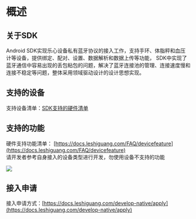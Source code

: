 <a name="2mGHh"></a>
# 概述
<a name="zlubH"></a>
## 关于SDK
Android SDK实现乐心设备私有蓝牙协议的接入工作，支持手环、体脂秤和血压计等设备，提供绑定、配对、设置、数据解析和数据上传等功能， SDK中实现了蓝牙通信中容易出现的丢包粘包的问题，解决了蓝牙连接池的管理、连接速度慢和连接不稳定等问题，整体采用领域驱动设计的设计思想实现。<br />

<a name="fXbDw"></a>
## 支持的设备
支持设备清单：[SDK支持的硬件清单](https://docs.leshiguang.com/develop-native/apply?id=%e6%94%af%e6%8c%81%e8%ae%be%e5%a4%87)
<a name="zHJbS"></a>
## 支持的功能
硬件支持功能清单： [https://docs.leshiguang.com/FAQ/devicefeature](https://docs.leshiguang.com/FAQ/devicefeature)<br />请开发者参考自身接入的设备类型进行开发，勿使用设备不支持的功能<br />

![](https://cdn.nlark.com/yuque/0/2021/jpeg/354855/1616740690235-ae324721-900c-4b0d-9d33-44f6803838e6.jpeg)<a name="DqEVz"></a>
## 接入申请
接入申请方式：[https://docs.leshiguang.com/develop-native/apply](https://docs.leshiguang.com/develop-native/apply)

